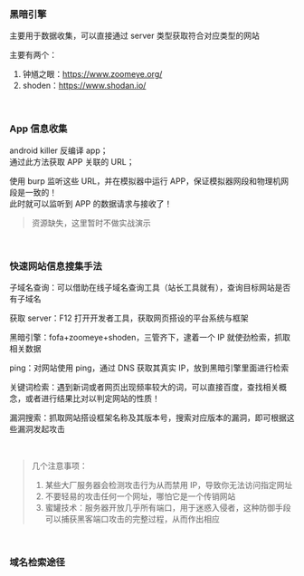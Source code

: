 ### 黑暗引擎

主要用于数据收集，可以直接通过 server 类型获取符合对应类型的网站

主要有两个：

1. 钟馗之眼：https://www.zoomeye.org/
2. shoden：https://www.shodan.io/

<br>

### App 信息收集

android killer 反编译 app；  
通过此方法获取 APP 关联的 URL；

使用 burp 监听这些 URL，并在模拟器中运行 APP，保证模拟器网段和物理机网段是一致的！  
此时就可以监听到 APP 的数据请求与接收了！

> 资源缺失，这里暂时不做实战演示

<br>

### 快速网站信息搜集手法

子域名查询：可以借助在线子域名查询工具（站长工具就有），查询目标网站是否有子域名

获取 server：F12 打开开发者工具，获取网页搭设的平台系统与框架

黑暗引擎：fofa+zoomeye+shoden，三管齐下，逮着一个 IP 就使劲检索，抓取相关数据

ping：对网站使用 ping，通过 DNS 获取其真实 IP，放到黑暗引擎里面进行检索

关键词检索：遇到新词或者网页出现频率较大的词，可以直接百度，查找相关概念，或者进行结果比对以判定网站的性质！

漏洞搜索：抓取网站搭设框架名称及其版本号，搜索对应版本的漏洞，即可根据这些漏洞发起攻击

<br>

> 几个注意事项：
>
> 1. 某些大厂服务器会检测攻击行为从而禁用 IP，导致你无法访问指定网址
> 2. 不要轻易的攻击任何一个网址，哪怕它是一个传销网站
> 3. 蜜罐技术：服务器开放几乎所有端口，用于迷惑入侵者，这种防御手段可以捕获黑客端口攻击的完整过程，从而作出相应

<br>

### 域名检索途径
